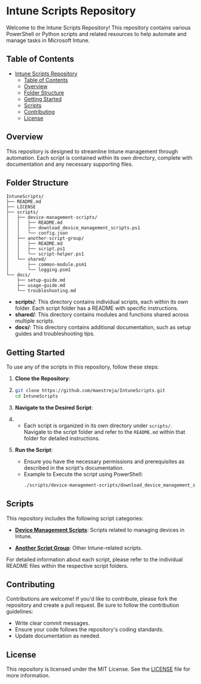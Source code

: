 # Intune Scripts Repository

Welcome to the Intune Scripts Repository! This repository contains various PowerShell or Python scripts and related resources to help automate and manage tasks in Microsoft Intune.

## Table of Contents

- [Intune Scripts Repository](#intune-scripts-repository)
  - [Table of Contents](#table-of-contents)
  - [Overview](#overview)
  - [Folder Structure](#folder-structure)
  - [Getting Started](#getting-started)
  - [Scripts](#scripts)
  - [Contributing](#contributing)
  - [License](#license)

## Overview

This repository is designed to streamline Intune management through automation. Each script is contained within its own directory, complete with documentation and any necessary supporting files.

## Folder Structure

```plaintext
IntuneScripts/
├── README.md
├── LICENSE
├── scripts/
│   ├── device-management-scripts/
│   │   ├── README.md
│   │   ├── download_device_management_scripts.ps1
│   │   └── config.json
│   ├── another-script-group/
│   │   ├── README.md
│   │   ├── script.ps1
│   │   └── script-helper.ps1
│   └── shared/
│       ├── common-module.psm1
│       └── logging.psm1
└── docs/
    ├── setup-guide.md
    ├── usage-guide.md
    └── troubleshooting.md
```

- **scripts/**: This directory contains individual scripts, each within its own folder. Each script folder has a README with specific instructions.
- **shared/**: This directory contains modules and functions shared across multiple scripts.
- **docs/**: This directory contains additional documentation, such as setup guides and troubleshooting tips.

## Getting Started

To use any of the scripts in this repository, follow these steps:

1. **Clone the Repository**:
2. 
    ```bash
    git clone https://github.com/maestreja/IntuneScripts.git
    cd IntuneScripts
    ```

3. **Navigate to the Desired Script**:
4. 
   - Each script is organized in its own directory under `scripts/`. Navigate to the script folder and refer to the `README.md` within that folder for detailed instructions.

5. **Run the Script**:

   - Ensure you have the necessary permissions and prerequisites as described in the script's documentation.
   - Example to Execute the script using PowerShell:
     ```bash
     ./scripts/device-management-scripts/download_device_management_scripts.ps1
     ```

## Scripts

This repository includes the following script categories:

- **[Device Management Scripts](scripts/device-management-scripts/README.md)**: Scripts related to managing devices in Intune.

- **[Another Script Group](scripts/another-script-group/README.md)**: Other Intune-related scripts.

For detailed information about each script, please refer to the individual README files within the respective script folders.

## Contributing

Contributions are welcome! If you'd like to contribute, please fork the repository and create a pull request. Be sure to follow the contribution guidelines:

- Write clear commit messages.
- Ensure your code follows the repository's coding standards.
- Update documentation as needed.

## License

This repository is licensed under the MIT License. See the [LICENSE](LICENSE) file for more information.


